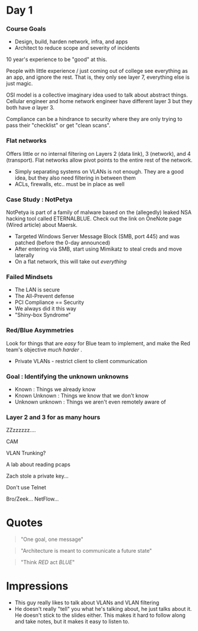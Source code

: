 # Day 1

### Course Goals
* Design, build, harden network, infra, and apps
* Architect to reduce scope and severity of incidents

10 year's experience to be "good" at this.

People with little experience / just coming out of college see everything as an app, and ignore the rest. That is, they only see layer 7, everything else is just magic.

OSI model is a collective imaginary idea used to talk about abstract things. Cellular engineer and home network engineer have different layer 3 but they both have *a* layer 3.

Compliance can be a hindrance to security where they are only trying to pass their "checklist" or get "clean scans".

### Flat networks
Offers little or no internal filtering on Layers 2 (data link), 3 (network), and 4 (transport). Flat networks allow pivot points to the entire rest of the network.
* Simply separating systems on VLANs is not enough. They are a good idea, but they also need filtering in between them
* ACLs, firewalls, etc.. must be in place as well


### Case Study : NotPetya
NotPetya is part of a family of malware based on the (allegedly) leaked NSA hacking tool called ETERNALBLUE. Check out the link on OneNote page (Wired article) about Maersk.
* Targeted Windows Server Message Block (SMB, port 445) and was patched (before the 0-day announced)
* After entering via SMB, start using Mimikatz to steal creds and move laterally
* On a flat network, this will take out *everything*

### Failed Mindsets
* The LAN is secure
* The All-Prevent defense
* PCI Compliance == Security
* We always did it this way
* "Shiny-box Syndrome"


### Red/Blue Asymmetries
Look for things that are *easy* for Blue team to implement, and make the Red team's objective *much harder* .
* Private VLANs - restrict client to client communication

### Goal : Identifying the unknown unknowns
* Known : Things we already know
* Known Unknown : Things we know that we don't know
* Unknown unknown : Things we aren't even remotely aware of


### Layer 2 and 3 for as many hours
ZZzzzzzz....

CAM

VLAN Trunking?

A lab about reading pcaps

Zach stole a private key...

Don't use Telnet

Bro/Zeek... NetFlow...

# Quotes
> "One goal, one message"

> "Architecture is meant to communicate a future state"

> "Think *RED* act *BLUE*"

# Impressions
* This guy really likes to talk about VLANs and VLAN filtering
* He doesn't really "tell" you what he's talking about, he just talks about it. He doesn't stick to the slides either. This makes it hard to follow along and take notes, but it makes it easy to listen to.
